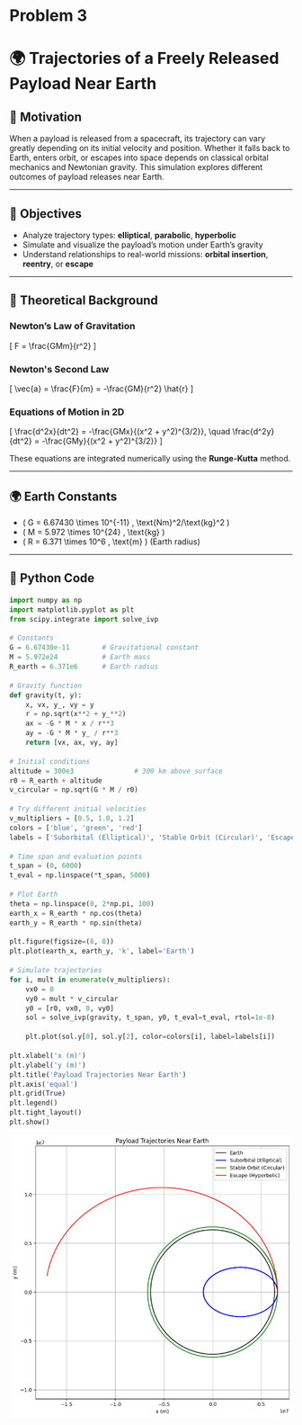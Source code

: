 # Problem 3
# 🌍 Trajectories of a Freely Released Payload Near Earth

## 📌 Motivation

When a payload is released from a spacecraft, its trajectory can vary greatly depending on its initial velocity and position. Whether it falls back to Earth, enters orbit, or escapes into space depends on classical orbital mechanics and Newtonian gravity. This simulation explores different outcomes of payload releases near Earth.

---

## 🎯 Objectives

- Analyze trajectory types: **elliptical**, **parabolic**, **hyperbolic**
- Simulate and visualize the payload’s motion under Earth’s gravity
- Understand relationships to real-world missions: **orbital insertion**, **reentry**, or **escape**

---

## 🌌 Theoretical Background

### Newton’s Law of Gravitation

\[
F = \frac{GMm}{r^2}
\]

### Newton's Second Law

\[
\vec{a} = \frac{F}{m} = -\frac{GM}{r^2} \hat{r}
\]

### Equations of Motion in 2D

\[
\frac{d^2x}{dt^2} = -\frac{GMx}{(x^2 + y^2)^{3/2}}, \quad \frac{d^2y}{dt^2} = -\frac{GMy}{(x^2 + y^2)^{3/2}}
\]

These equations are integrated numerically using the **Runge-Kutta** method.

---

## 🌍 Earth Constants

- \( G = 6.67430 \times 10^{-11} \, \text{Nm}^2/\text{kg}^2 \)
- \( M = 5.972 \times 10^{24} \, \text{kg} \)
- \( R = 6.371 \times 10^6 \, \text{m} \) (Earth radius)

---

## 🐍 Python Code

```python
import numpy as np
import matplotlib.pyplot as plt
from scipy.integrate import solve_ivp

# Constants
G = 6.67430e-11        # Gravitational constant
M = 5.972e24           # Earth mass
R_earth = 6.371e6      # Earth radius

# Gravity function
def gravity(t, y):
    x, vx, y_, vy = y
    r = np.sqrt(x**2 + y_**2)
    ax = -G * M * x / r**3
    ay = -G * M * y_ / r**3
    return [vx, ax, vy, ay]

# Initial conditions
altitude = 300e3               # 300 km above surface
r0 = R_earth + altitude
v_circular = np.sqrt(G * M / r0)

# Try different initial velocities
v_multipliers = [0.5, 1.0, 1.2]
colors = ['blue', 'green', 'red']
labels = ['Suborbital (Elliptical)', 'Stable Orbit (Circular)', 'Escape (Hyperbolic)']

# Time span and evaluation points
t_span = (0, 6000)
t_eval = np.linspace(*t_span, 5000)

# Plot Earth
theta = np.linspace(0, 2*np.pi, 100)
earth_x = R_earth * np.cos(theta)
earth_y = R_earth * np.sin(theta)

plt.figure(figsize=(8, 8))
plt.plot(earth_x, earth_y, 'k', label='Earth')

# Simulate trajectories
for i, mult in enumerate(v_multipliers):
    vx0 = 0
    vy0 = mult * v_circular
    y0 = [r0, vx0, 0, vy0]
    sol = solve_ivp(gravity, t_span, y0, t_eval=t_eval, rtol=1e-8)
    
    plt.plot(sol.y[0], sol.y[2], color=colors[i], label=labels[i])

plt.xlabel('x (m)')
plt.ylabel('y (m)')
plt.title('Payload Trajectories Near Earth')
plt.axis('equal')
plt.grid(True)
plt.legend()
plt.tight_layout()
plt.show()

```

![ Alt Text](problem3gravity.png)